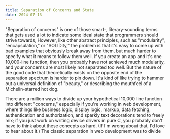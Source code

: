 ```yaml
---
title: Separation of Concerns and State
date: 2024-07-13
---
```


"Separation of concerns" is one of those smart-, literary-sounding terms that gets used a lot to indicate some ideal state that programmers should strive towards, However, like other abstract principles, such as "modularity", "encapsulation," or "SOLIDity," the problem is that it's easy to come up with bad examples that obviously break away from them, but much harder to specify what it means to follow them well. If you create an app and it's one 10,000-line function, then you probably have not achieved much modularity, and your concerns are most likely not separated too well. But the nature of the good code that theoretically exists on the opposite end of the separation spectrum is harder to pin down. It's kind of like trying to hammer out a universal definition of "beauty," or describing the mouthfeel of a Michelin-starred hot dog.

There are a million ways to divide up your hypothetical 10,000 line function into different "concerns," especially if you're working in web development, where things like business logic, display logic, markup, data fetching, authentication and authorization, and sparkly text decorations tend to freely mix; if you just work on writing device drivers in pure C, you probably don't have to think about these concepts as hard. (If I'm wrong about that, I'd love to hear about it.) The classic separation in web development was to divide 
